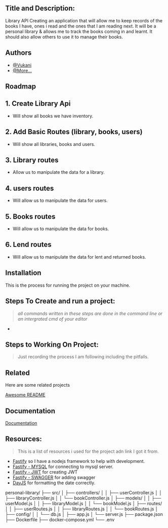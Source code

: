 ## Title and Description:

Library API
Creating an application that will allow me to keep records of the books I have, ones i read and the ones that I am reading next. It will be a personal library & allows me to track the books coming in and learnt. It should also allow others to use it to manage their books.

## Authors

- [@Vukani](https://github.com/Vukani351)
- [@More...](https://github.com/)

## Roadmap

## 1. Create Library Api
- Will show all books we have inventory.

## 2. Add Basic Routes (library, books, users)
- Will show all libraries, books and users.

## 3. Library routes
- Allow us to manipulate the data for a library.

## 4. users routes
- Will allow us to manipulate the data for users.

## 5. Books routes
- Will allow us to manipulate the data for books.

## 6. Lend routes
- Will allow us to manipulate the data for lent and returned books.


## Installation
This is the process for running the project on your machine.

## Steps To Create and run a project:
> *all commands written in these steps are done in the command line or an intergrated cmd of your editor*

- 

## Steps to Working On Project:
> Just recording the process I am following including the pitfalls.


## Related

Here are some related projects

[Awesome README](https://github.com/matiassingers/awesome-readme)


## Documentation

[Documentation](https://linktodocumentation)

## Resources:
> This is a list of resources i used for the project adn link I got it from.

- [Fastify](https://fastify.dev/docs/latest/Guides/Getting-Started/) so I have a nodejs framework to help with development.
- [Fastify - MYSQL](https://github.com/fastify/fastify-mysql) for connecting to mysql server.
- [Fastify - JWT](https://github.com/fastify/fastify-jwt) for creating JWT 
- [Fastify - SWAGGER](https://github.com/fastify/fastify-swagger) for adding swagger 
- [DayJS](https://github.com/iamkun/dayjs) for formatting the date correctly.


personal-library/
    ├── src/
    │   ├── controllers/
    │   │   ├── userController.js
    │   │   ├── libraryController.js
    │   │   └── bookController.js
    │   ├── models/
    │   │   ├── userModel.js
    │   │   ├── libraryModel.js
    │   │   └── bookModel.js
    │   ├── routes/
    │   │   ├── userRoutes.js
    │   │   ├── libraryRoutes.js
    │   │   └── bookRoutes.js
    │   ├── config/
    │   │   └── db.js
    │   ├── app.js
    │   └── server.js
    ├── package.json
    ├── Dockerfile
    ├── docker-compose.yml
    └── .env
